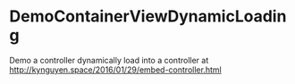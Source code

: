 # DemoContainerViewDynamicLoading

Demo a controller dynamically load into a controller at http://kynguyen.space/2016/01/29/embed-controller.html
